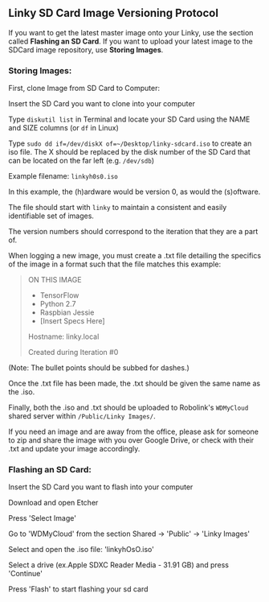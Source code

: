 
## Linky SD Card Image Versioning Protocol
If you want to get the latest master image onto your Linky, use the section called **Flashing an SD Card**.
If you want to upload your latest image to the SDCard image repository, use **Storing Images**.

### Storing Images:

First, clone Image from SD Card to Computer:

Insert the SD Card you want to clone into your computer

Type `diskutil list` in Terminal and locate your SD Card using the NAME and SIZE columns (or `df` in Linux)

Type `sudo dd if=/dev/diskX of=~/Desktop/linky-sdcard.iso` to create an iso file. The X should be replaced by the disk number of the SD Card that can be located on the far left (e.g. `/dev/sdb`)

Example filename: `linkyh0s0.iso`

In this example, the (h)ardware would be version 0, as would the (s)oftware.

The file should start with `linky` to maintain a consistent and easily identifiable set of images.

The version numbers should correspond to the iteration that they are a part of.

When logging a new image, you must create a .txt file detailing the specifics of the image in a format such that the file matches this example:
>ON THIS IMAGE
>- TensorFlow
>- Python 2.7
>- Raspbian Jessie
>- [Insert Specs Here]
>
>Hostname: linky.local
>
>Created during Iteration #0

(Note: The bullet points should be subbed for dashes.)

Once the .txt file has been made, the .txt should be given the same name as the .iso.

Finally, both the .iso and .txt should be uploaded to Robolink's `WDMyCloud` shared server within `/Public/Linky Images/`.

If you need an image and are away from the office, please ask for someone to zip and share the image with you over Google Drive, or check with their .txt and update your image accordingly.

### Flashing an SD Card:

Insert the SD Card you want to flash into your computer

Download and open Etcher

Press 'Select Image'

Go to 'WDMyCloud' from the section Shared -> 'Public' -> 'Linky Images'

Select and open the .iso file: 'linkyhOsO.iso'

Select a drive (ex.Apple SDXC Reader Media - 31.91 GB) and press 'Continue'

Press 'Flash' to start flashing your sd card
